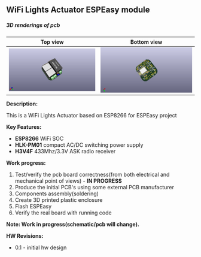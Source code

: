## WiFi Lights Actuator ESPEasy module

##### 3D renderings of pcb

Top view | Bottom view
------------ | -------------
![Alt text](3d/renderings/wifi_lights_top.png?raw=true "top view") | ![Alt text](3d/renderings/wifi_lights_bottom.png?raw=true "bottom view")



**Description:**

This is a WiFi Lights Actuator based on ESP8266 for ESPEasy project

**Key Features:**

 - **ESP8266** WiFi SOC
 - **HLK-PM01** compact AC/DC switching power supply
 - **H3V4F** 433Mhz/3.3V ASK radio receiver

**Work progress:**

 1. Test/verify the pcb board correctness(from both electrical and mechanical point of views) - **IN PROGRESS**
 2. Produce the initial PCB's using some external PCB manufacturer
 3. Components assembly(soldering)
 4. Create 3D printed plastic enclosure
 5. Flash ESPEasy
 6. Verify the real board with running code

**Note: Work in progress(schematic/pcb will change).**

**HW Revisions:**
 - 0.1 - initial hw design

